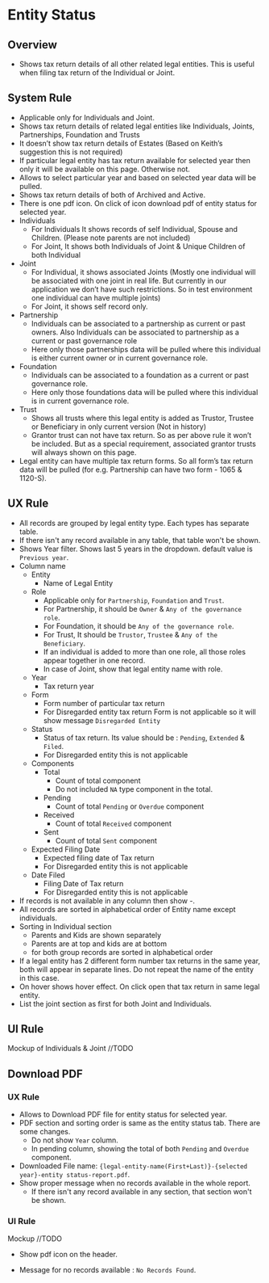 # Entity Status

## Overview

- Shows tax return details of all other related legal entities. This is useful when filing tax return of the Individual or Joint.



## System Rule

- Applicable only for Individuals and Joint.
- Shows tax return details of related legal entities like Individuals, Joints, Partnerships, Foundation and Trusts 
- It doesn’t show tax return details of Estates (Based on Keith’s suggestion this is not required)
- If particular legal entity has tax return available for selected year then only it will be available on this page. Otherwise not.
- Allows to select particular year and based on selected year data will be pulled. 
- Shows tax return details of both of Archived and Active.
- There is one pdf icon. On click of icon download pdf of entity status for selected year.
- Individuals
  - For Individuals It shows records of self Individual, Spouse and Children. (Please note parents are not included)
  - For Joint, It shows both Individuals of Joint & Unique Children of both Individual
- Joint
  - For Individual, it shows associated Joints (Mostly one individual will be associated with one joint in real life. But currently in our application we don’t have such restrictions. So in test environment one individual can have multiple joints)
  - For Joint, it shows self record only.
- Partnership
  - Individuals can be associated to a partnership as current or past owners. Also Individuals can be associated to partnership as a current or past governance role
  - Here only those partnerships data will be pulled where this individual is either current owner or in current governance role.
- Foundation
  - Individuals can be associated to a foundation as a current or past governance role.
  - Here only those foundations data will be pulled where this individual is in current governance role.
- Trust
  - Shows all trusts where this legal entity is added as Trustor, Trustee or Beneficiary in only current version (Not in history)
  - Grantor trust can not have tax return. So as per above rule it won’t be included. But as a special requirement, associated grantor trusts will always shown on this page.
- Legal entity can have multiple tax return forms. So all form’s tax return data will be pulled (for e.g. Partnership can have two form - 1065 & 1120-S).



## UX Rule

- All records are grouped by legal entity type. Each types has separate table.
- If there isn't any record available in any table, that table won't be shown.
- Shows Year filter. Shows last 5 years in the dropdown. default value is `Previous year`.
- Column name
  - Entity
    - Name of Legal Entity
  - Role
    - Applicable only for `Partnership`, `Foundation` and `Trust`.
    - For Partnership, it should be `Owner` & `Any of the governance role`.
    - For Foundation, it should be  `Any of the governance role`.
    - For Trust, It should be `Trustor`, `Trustee` & `Any of the Beneficiary`.
    - If an individual is added to more than one role, all those roles appear together in one record.
    - In case of Joint, show that legal entity name with role.
  - Year
    - Tax return year
  - Form
    - Form number of particular tax return
    - For Disregarded entity tax return Form is not applicable so it will show message `Disregarded Entity`
  - Status
    - Status of tax return. Its value should be : `Pending`, `Extended` & `Filed`.
    - For Disregarded entity this is not applicable
  - Components
    - Total
      - Count of total component
      - Do not included `NA` type component in the total.
    - Pending
      - Count of total `Pending` or `Overdue` component
    - Received
      - Count of total `Received` component
    - Sent
      - Count of total `Sent` component
  - Expected Filing Date
    - Expected filing date of Tax return
    - For Disregarded entity this is not applicable
  - Date Filed
    - Filing Date of Tax return
    - For Disregarded entity this is not applicable
- If records is not available in any column then show -.
- All records are sorted in alphabetical order of Entity name except individuals.
- Sorting in Individual section   
  - Parents and Kids are shown separately
  - Parents are at top and kids are at bottom
  - for both group records are sorted in alphabetical order
- If a legal entity has 2 different form number tax returns in the same year, both will appear in separate lines. Do not repeat the name of the entity in this case.
- On hover shows hover effect. On click open that tax return in same legal entity.
- List the joint section as first for both Joint and Individuals.

## UI Rule

Mockup of Individuals & Joint //TODO



## Download PDF

### UX Rule

- Allows to Download PDF file for entity status for selected year.
- PDF section and sorting order is same as the entity status tab. There are some changes.
  - Do not show `Year` column.
  - In pending column, showing the total of both `Pending` and `Overdue` component. 
- Downloaded File name: `{legal-entity-name(First+Last)}-{selected year}-entity status-report.pdf`. 
- Show proper message when no records available in the whole report.
  - If there isn't any record available in any section, that section won't be shown.

### UI Rule

Mockup //TODO

- Show pdf icon on the header.

- Message for no records available : `No Records Found`.

